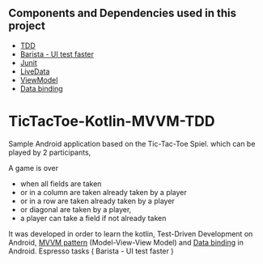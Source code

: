 ## Components and Dependencies used in this project
- [TDD](https://developer.android.com/training/testing/fundamentals.html)
- [Barista - UI test faster](https://github.com/SchibstedSpain/Barista)
- [Junit](https://developer.android.com/training/testing/unit-testing/local-unit-tests.html)
- [LiveData](https://developer.android.com/topic/libraries/architecture/livedata.html)
- [ViewModel](https://developer.android.com/topic/libraries/architecture/viewmodel.html)
- [Data binding](https://developer.android.com/topic/libraries/data-binding/index.html)



# TicTacToe-Kotlin-MVVM-TDD
Sample Android application based on the Tic-Tac-Toe Spiel.
which can be played by 2 participants, 

A game is over
 -  when all fields are taken 
 -  or in a column are taken already taken by a player 
 -  or in a row are taken already taken by a player 
 -  or diagonal are taken by a player,
 -  a player can take a field if not already taken

It was developed in order to learn the kotlin,  Test-Driven Development on Android,  [MVVM pattern](https://academy.realm.io/posts/eric-maxwell-mvc-mvp-and-mvvm-on-android/) (Model-View-View Model) and [Data binding](https://developer.android.com/topic/libraries/data-binding/index.html) in Android.
Espresso tasks ( Barista - UI test faster )

